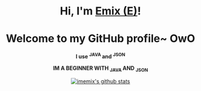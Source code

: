 


<h1 align="center" >Hi, I'm <a colour="save me from my nightmare of a life" href="https://github.com/imemix">Emix (E)</a>!</h1>
<h1 align="center">Welcome to my GitHub profile~ OwO</h1>
<p align="center"> <b> I use <sup> JAVA </sup> and <sup> JSON </sup> </b> </p>
<p align="center"> <b> IM A BEGINNER WITH <suB> JAVA </suB> AND <suB> JSON </suB> </b> </p>
<p align="center">
  <a href="https://github.com/imemix"><img src="https://github-readme-stats.vercel.app/api?username=imemix&theme=shadow_red&show_icons=true" alt="imemix's github stats"></a>
</p>

